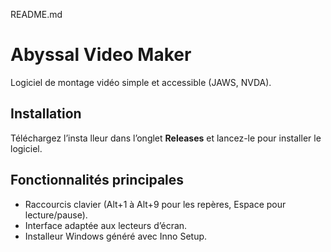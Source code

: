 README.md
# Abyssal Video Maker

Logiciel de montage vidéo simple et accessible (JAWS, NVDA).

## Installation    
Téléchargez l’insta    lleur dans l’onglet **Releases** et lancez-le pour installer le logiciel.

## Fonctionnalités principales
- Raccourcis clavier (Alt+1 à Alt+9 pour les repères, Espace pour lecture/pause).
- Interface adaptée aux lecteurs d’écran.
- Installeur Windows généré avec Inno Setup.
